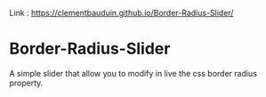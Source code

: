 Link : https://clementbauduin.github.io/Border-Radius-Slider/

# Border-Radius-Slider

A simple slider that allow you to modify in live the css border radius property.
